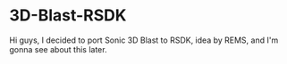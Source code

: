 # 3D-Blast-RSDK
Hi guys, I decided to port Sonic 3D Blast to RSDK, idea by REMS, and I'm gonna see about this later.